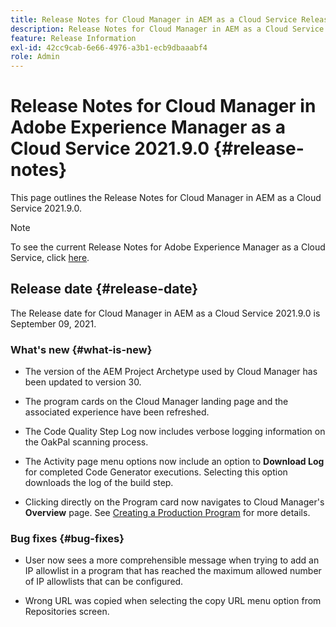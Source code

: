 ```yaml
---
title: Release Notes for Cloud Manager in AEM as a Cloud Service Release 2021.9.0
description: Release Notes for Cloud Manager in AEM as a Cloud Service Release 2021.9.0
feature: Release Information
exl-id: 42cc9cab-6e66-4976-a3b1-ecb9dbaaabf4
role: Admin
---
```

# Release Notes for Cloud Manager in Adobe Experience Manager as a Cloud Service 2021.9.0 {#release-notes}

This page outlines the Release Notes for Cloud Manager in AEM as a Cloud Service 2021.9.0.

>[!NOTE]
>To see the current Release Notes for Adobe Experience Manager as a Cloud Service, click [here](https://experienceleague.adobe.com/docs/experience-manager-cloud-service/content/release-notes/release-notes/release-notes-current.html).

## Release date {#release-date}

The Release date for Cloud Manager in AEM as a Cloud Service 2021.9.0 is September 09, 2021.

### What's new {#what-is-new}

* The version of the AEM Project Archetype used by Cloud Manager has been updated to version 30.

* The program cards on the Cloud Manager landing page and the associated experience have been refreshed.

* The Code Quality Step Log now includes verbose logging information on the OakPal scanning process.

* The Activity page menu options now include an option to **Download Log** for completed Code Generator executions. Selecting this option downloads the log of the build step.

* Clicking directly on the Program card now navigates to Cloud Manager's **Overview** page. See [Creating a Production Program](https://experienceleague.adobe.com/docs/experience-manager-cloud-service/content/implementing/using-cloud-manager/programs/creating-production-programs.html) for more details.

### Bug fixes {#bug-fixes}

* User now sees a more comprehensible message when trying to add an IP allowlist in a program that has reached the maximum allowed number of IP allowlists that can be configured.

* Wrong URL was copied when selecting the copy URL menu option from Repositories screen. 

